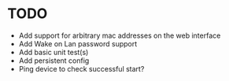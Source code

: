 # TODO
 * Add support for arbitrary mac addresses on the web interface
 * Add Wake on Lan password support
 * Add basic unit test(s)
 * Add persistent config
 * Ping device to check successful start?
